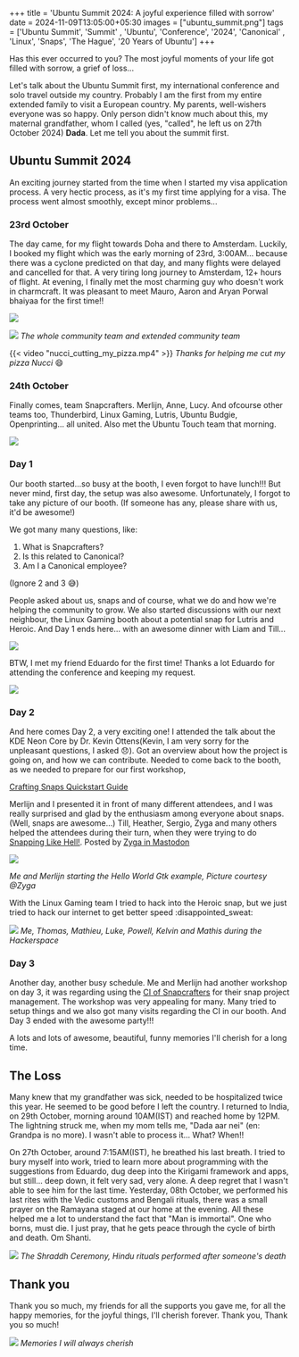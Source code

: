 +++
title = 'Ubuntu Summit 2024: A joyful experience filled with sorrow'
date = 2024-11-09T13:05:00+05:30
images = ["ubuntu_summit.png"]
tags = ['Ubuntu Summit', 'Summit' , 'Ubuntu', 'Conference', '2024', 'Canonical' , 'Linux', 'Snaps', 'The Hague', '20 Years of Ubuntu'] 
+++

Has this ever occurred to you? The most joyful moments of your life got filled with sorrow, a grief of loss...

Let's talk about the Ubuntu Summit first, my international conference and solo travel outside my country. Probably I am the first from my entire extended family to visit a European country. My parents, well-wishers everyone was so happy. Only person didn't know much about this, my maternal grandfather, whom I called (yes, "called", he left us on 27th October 2024) **Dada**. Let me tell you about the summit first.

## Ubuntu Summit 2024

An exciting journey started from the time when I started my visa application process. A very hectic process, as it's my first time applying for a visa. The process went almost smoothly, except minor problems... 

### 23rd October

The day came, for my flight towards Doha and there to Amsterdam. Luckily, I booked my flight which was the early morning of 23rd, 3:00AM... because there was a cyclone predicted on that day, and many flights were delayed and cancelled for that. A very tiring long journey to Amsterdam, 12+ hours of flight. At evening, I finally met the most charming guy who doesn't work in charmcraft. It was pleasant to meet Mauro, Aaron and Aryan Porwal bhaiyaa for the first time!!

![](me_with_nucci_and_dominic.jpg)

![](dinner_of_23rd.jpg)
_The whole community team and extended community team_

{{< video "nucci_cutting_my_pizza.mp4" >}}
_Thanks for helping me cut my pizza Nucci_ :smile:

### 24th October

Finally comes, team Snapcrafters. Merlijn, Anne, Lucy. And ofcourse other teams too, Thunderbird, Linux Gaming, Lutris, Ubuntu Budgie, Openprinting... all united. Also met the Ubuntu Touch team that morning.

![](united_teams.jpg)

### Day 1

Our booth started...so busy at the booth, I even forgot to have lunch!!! But never mind, first day, the setup was also awesome. Unfortunately, I forgot to take any picture of our booth. (If someone has any, please share with us, it'd be awesome!)

We got many many questions, like:

1. What is Snapcrafters?
2. Is this related to Canonical?
3. Am I a Canonical employee?

(Ignore 2 and 3 :sweat_smile:)

People asked about us, snaps and of course, what we do and how we're helping the community to grow. We also started discussions with our next neighbour, the Linux Gaming booth about a potential snap for Lutris and Heroic. And Day 1 ends here... with an awesome dinner with Liam and Till...

![](day_1_dinner.jpg)

BTW, I met my friend Eduardo for the first time! Thanks a lot Eduardo for attending the conference and keeping my request.

![](me_and_eduardo.jpg)

### Day 2

And here comes Day 2, a very exciting one! I attended the talk about the KDE Neon Core by Dr. Kevin Ottens(Kevin, I am very sorry for the unpleasant questions, I asked :disappointed:). Got an overview about how the project is going on, and how we can contribute. Needed to come back to the booth, as we needed to prepare for our first workshop,

[Crafting Snaps Quickstart Guide](https://events.canonical.com/event/51/contributions/586/)

Merlijn and I presented it in front of many different attendees, and I was really surprised and glad by the enthusiasm among everyone about snaps.(Well, snaps are awesome...) Till, Heather, Sergio, Zyga and many others helped the attendees during their turn, when they were trying to do [Snapping Like Hell!](https://events.canonical.com/event/2/contributions/15/). Posted by [Zyga in Mastodon](https://fosstodon.org/@zygoon/113374271774528257)

![](https://files.mastodon.social/cache/media_attachments/files/113/374/271/820/723/258/original/9e9d590602156358.jpg)

_Me and Merlijn starting the Hello World Gtk example, Picture courtesy @Zyga_

With the Linux Gaming team I tried to hack into the Heroic snap, but we just tried to hack our internet to get better speed :disappointed_sweat:

![](me_with_linux_gaming_team.png)
_Me, Thomas, Mathieu, Luke, Powell, Kelvin and Mathis during the Hackerspace_

### Day 3

Another day, another busy schedule. Me and Merlijn had another workshop on day 3, it was regarding using the [CI of Snapcrafters](https://github.com/snapcrafters/ci) for their snap project management. The workshop was very appealing for many. Many tried to setup things and we also got many visits regarding the CI in our booth. And Day 3 ended with the awesome party!!! 

A lots and lots of awesome, beautiful, funny memories I'll cherish for a long time.



## The Loss

Many knew that my grandfather was sick, needed to be hospitalized twice this year. He seemed to be good before I left the country. I returned to India, on 29th October, morning around 10AM(IST) and reached home by 12PM. The lightning struck me, when my mom tells me, "Dada aar nei" (en: Grandpa is no more). I wasn't able to process it... What? When!! 

On 27th October, around 7:15AM(IST), he breathed his last breath. I tried to bury myself into work, tried to learn more about programming with the suggestions from Eduardo, dug deep into the Kirigami framework and apps, but still... deep down, it felt very sad, very alone. A deep regret that I wasn't able to see him for the last time. Yesterday, 08th October, we performed his last rites with the Vedic customs and Bengali rituals, there was a small prayer on the Ramayana staged at our home at the evening. All these helped me a lot to understand the fact that "Man is immortal". One who borns, must die. I just pray, that he gets peace through the cycle of birth and death. Om Shanti.

![](shraddh_ceremony.jpg)
_The Shraddh Ceremony, Hindu rituals performed after someone's death_


## Thank you

Thank you so much, my friends for all the supports you gave me, for all the happy memories, for the joyful things, I'll cherish forever. Thank you, Thank you so much!

![](all_autographs.jpg)
_Memories I will always cherish_
